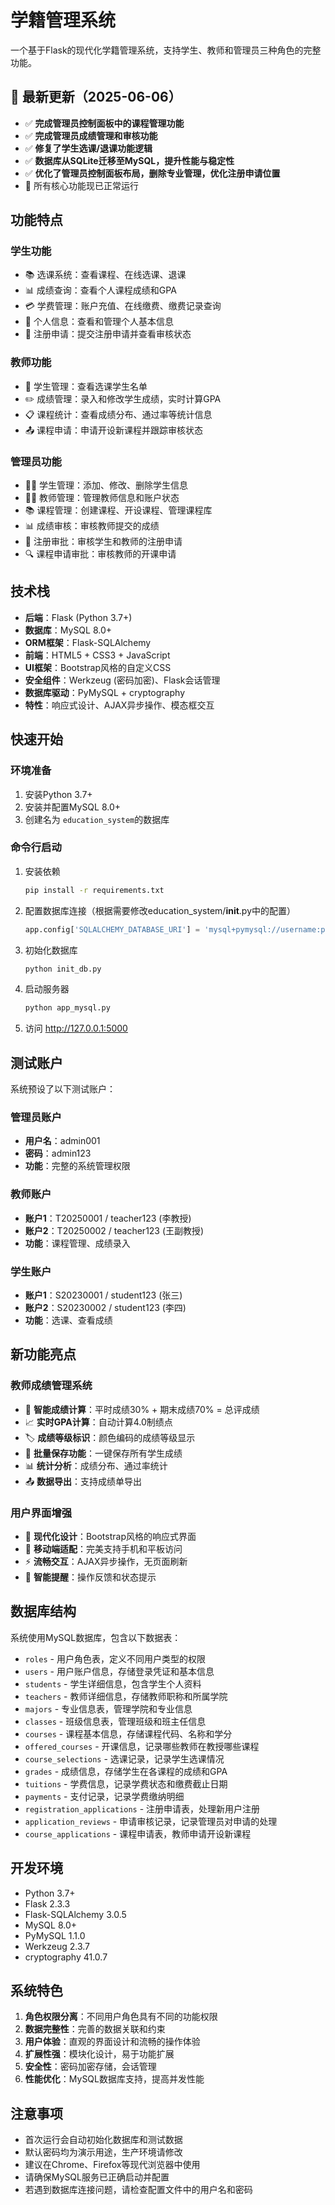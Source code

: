 # 学籍管理系统

一个基于Flask的现代化学籍管理系统，支持学生、教师和管理员三种角色的完整功能。

## 🎉 最新更新（2025-06-06）

- ✅ **完成管理员控制面板中的课程管理功能**
- ✅ **完成管理员成绩管理和审核功能**
- ✅ **修复了学生选课/退课功能逻辑**
- ✅ **数据库从SQLite迁移至MySQL，提升性能与稳定性**
- ✅ **优化了管理员控制面板布局，删除专业管理，优化注册申请位置**
- 🔧 所有核心功能现已正常运行

## 功能特点

### 学生功能

- 📚 选课系统：查看课程、在线选课、退课
- 📊 成绩查询：查看个人课程成绩和GPA
- 💳 学费管理：账户充值、在线缴费、缴费记录查询
- 👤 个人信息：查看和管理个人基本信息
- 📝 注册申请：提交注册申请并查看审核状态

### 教师功能

- 👥 学生管理：查看选课学生名单
- ✏️ 成绩管理：录入和修改学生成绩，实时计算GPA
- 📋 课程统计：查看成绩分布、通过率等统计信息
- 📤 课程申请：申请开设新课程并跟踪审核状态

### 管理员功能

- 🧑‍🎓 学生管理：添加、修改、删除学生信息
- 👨‍🏫 教师管理：管理教师信息和账户状态
- 📚 课程管理：创建课程、开设课程、管理课程库
- 📊 成绩审核：审核教师提交的成绩
- 📝 注册审批：审核学生和教师的注册申请
- 🔍 课程申请审批：审核教师的开课申请

## 技术栈

- **后端**：Flask (Python 3.7+)
- **数据库**：MySQL 8.0+
- **ORM框架**：Flask-SQLAlchemy
- **前端**：HTML5 + CSS3 + JavaScript
- **UI框架**：Bootstrap风格的自定义CSS
- **安全组件**：Werkzeug (密码加密)、Flask会话管理
- **数据库驱动**：PyMySQL + cryptography
- **特性**：响应式设计、AJAX异步操作、模态框交互

## 快速开始

### 环境准备

1. 安装Python 3.7+
2. 安装并配置MySQL 8.0+
3. 创建名为 `education_system`的数据库

### 命令行启动

1. 安装依赖

   ```bash
   pip install -r requirements.txt
   ```
2. 配置数据库连接（根据需要修改education_system/__init__.py中的配置）

   ```python
   app.config['SQLALCHEMY_DATABASE_URI'] = 'mysql+pymysql://username:password@localhost/education_system'
   ```
3. 初始化数据库

   ```bash
   python init_db.py
   ```
4. 启动服务器

   ```bash
   python app_mysql.py
   ```
5. 访问 http://127.0.0.1:5000

## 测试账户

系统预设了以下测试账户：

### 管理员账户

- **用户名**：admin001
- **密码**：admin123
- **功能**：完整的系统管理权限

### 教师账户

- **账户1**：T20250001 / teacher123 (李教授)
- **账户2**：T20250002 / teacher123 (王副教授)
- **功能**：课程管理、成绩录入

### 学生账户

- **账户1**：S20230001 / student123 (张三)
- **账户2**：S20230002 / student123 (李四)
- **功能**：选课、查看成绩

## 新功能亮点

### 教师成绩管理系统

- 🎯 **智能成绩计算**：平时成绩30% + 期末成绩70% = 总评成绩
- 📈 **实时GPA计算**：自动计算4.0制绩点
- 🏷️ **成绩等级标识**：颜色编码的成绩等级显示
- 💾 **批量保存功能**：一键保存所有学生成绩
- 📊 **统计分析**：成绩分布、通过率统计
- 📤 **数据导出**：支持成绩单导出

### 用户界面增强

- 🎨 **现代化设计**：Bootstrap风格的响应式界面
- 📱 **移动端适配**：完美支持手机和平板访问
- ⚡ **流畅交互**：AJAX异步操作，无页面刷新
- 🔔 **智能提醒**：操作反馈和状态提示

## 数据库结构

系统使用MySQL数据库，包含以下数据表：

- `roles` - 用户角色表，定义不同用户类型的权限
- `users` - 用户账户信息，存储登录凭证和基本信息
- `students` - 学生详细信息，包含学生个人资料
- `teachers` - 教师详细信息，存储教师职称和所属学院
- `majors` - 专业信息表，管理学院和专业信息
- `classes` - 班级信息表，管理班级和班主任信息
- `courses` - 课程基本信息，存储课程代码、名称和学分
- `offered_courses` - 开课信息，记录哪些教师在教授哪些课程
- `course_selections` - 选课记录，记录学生选课情况
- `grades` - 成绩信息，存储学生在各课程的成绩和GPA
- `tuitions` - 学费信息，记录学费状态和缴费截止日期
- `payments` - 支付记录，记录学费缴纳明细
- `registration_applications` - 注册申请表，处理新用户注册
- `application_reviews` - 申请审核记录，记录管理员对申请的处理
- `course_applications` - 课程申请表，教师申请开设新课程

## 开发环境

- Python 3.7+
- Flask 2.3.3
- Flask-SQLAlchemy 3.0.5
- MySQL 8.0+
- PyMySQL 1.1.0
- Werkzeug 2.3.7
- cryptography 41.0.7

## 系统特色

1. **角色权限分离**：不同用户角色具有不同的功能权限
2. **数据完整性**：完善的数据关联和约束
3. **用户体验**：直观的界面设计和流畅的操作体验
4. **扩展性强**：模块化设计，易于功能扩展
5. **安全性**：密码加密存储，会话管理
6. **性能优化**：MySQL数据库支持，提高并发性能

## 注意事项

- 首次运行会自动初始化数据库和测试数据
- 默认密码均为演示用途，生产环境请修改
- 建议在Chrome、Firefox等现代浏览器中使用
- 请确保MySQL服务已正确启动并配置
- 若遇到数据库连接问题，请检查配置文件中的用户名和密码
